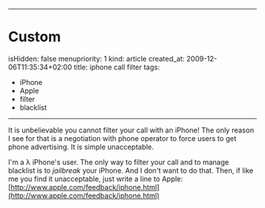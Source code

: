 -----

# Custom 
isHidden:       false
menupriority:   1
kind:           article
created_at:           2009-12-06T11:35:34+02:00
title: iphone call filter
tags:
  - iPhone
  - Apple
  - filter
  - blacklist

-----

It is unbelievable you cannot filter your call with an iPhone! The only reason I see for that is a negotiation with phone operator to force users to get phone advertising. It is simple unacceptable.

I'm a λ iPhone's user. The only way to filter your call and to manage blacklist is to *jailbreak* your iPhone. And I don't want to do that. Then, if like me you find it unacceptable, just write a line to Apple: [http://www.apple.com/feedback/iphone.html](http://www.apple.com/feedback/iphone.html)


